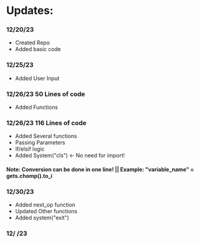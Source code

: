 # Updates:

### 12/20/23
- Created Repo
- Added basic code

### 12/25/23
- Added User Input

### 12/26/23 50 Lines of code
- Added Functions

### 12/26/23 116 Lines of code
- Added Several functions
- Passing Parameters
- If/elsif logic
- Added System("cls") <- No need for import!

#### Note: Conversion can be done in one line! || Example: "variable_name" = gets.chomp().to_i

### 12/30/23
- Added next_op function
- Updated Other functions
- Added system("exit")

### 12/ /23